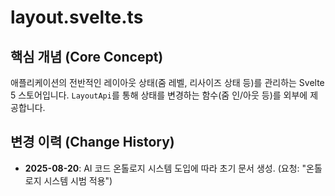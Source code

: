 # layout.svelte.ts

## 핵심 개념 (Core Concept)
애플리케이션의 전반적인 레이아웃 상태(줌 레벨, 리사이즈 상태 등)를 관리하는 Svelte 5 스토어입니다. `LayoutApi`를 통해 상태를 변경하는 함수(줌 인/아웃 등)를 외부에 제공합니다.

## 변경 이력 (Change History)
- **2025-08-20**: AI 코드 온톨로지 시스템 도입에 따라 초기 문서 생성. (요청: "온톨로지 시스템 시범 적용")
